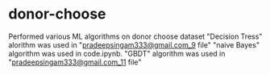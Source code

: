 # donor-choose
Performed various ML algorithms on donor choose dataset
"Decision Tress" alorithm was used in "pradeepsingam333@gmail.com_9 file"
"naive Bayes" algorithm was used in code.ipynb.
"GBDT" algorithm was used in "pradeepsingam333@gmail.com_11 file"
